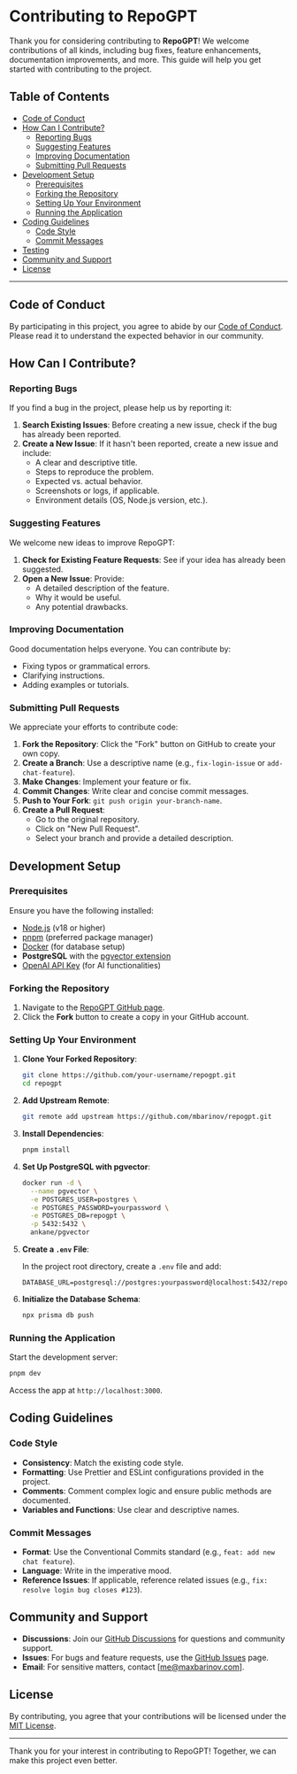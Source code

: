 # Contributing to RepoGPT

Thank you for considering contributing to **RepoGPT**! We welcome contributions of all kinds, including bug fixes, feature enhancements, documentation improvements, and more. This guide will help you get started with contributing to the project.

## Table of Contents

- [Code of Conduct](#code-of-conduct)
- [How Can I Contribute?](#how-can-i-contribute)
  - [Reporting Bugs](#reporting-bugs)
  - [Suggesting Features](#suggesting-features)
  - [Improving Documentation](#improving-documentation)
  - [Submitting Pull Requests](#submitting-pull-requests)
- [Development Setup](#development-setup)
  - [Prerequisites](#prerequisites)
  - [Forking the Repository](#forking-the-repository)
  - [Setting Up Your Environment](#setting-up-your-environment)
  - [Running the Application](#running-the-application)
- [Coding Guidelines](#coding-guidelines)
  - [Code Style](#code-style)
  - [Commit Messages](#commit-messages)
- [Testing](#testing)
- [Community and Support](#community-and-support)
- [License](#license)

---

## Code of Conduct

By participating in this project, you agree to abide by our [Code of Conduct](CODE_OF_CONDUCT.md). Please read it to understand the expected behavior in our community.

## How Can I Contribute?

### Reporting Bugs

If you find a bug in the project, please help us by reporting it:

1. **Search Existing Issues**: Before creating a new issue, check if the bug has already been reported.
2. **Create a New Issue**: If it hasn't been reported, create a new issue and include:
   - A clear and descriptive title.
   - Steps to reproduce the problem.
   - Expected vs. actual behavior.
   - Screenshots or logs, if applicable.
   - Environment details (OS, Node.js version, etc.).

### Suggesting Features

We welcome new ideas to improve RepoGPT:

1. **Check for Existing Feature Requests**: See if your idea has already been suggested.
2. **Open a New Issue**: Provide:
   - A detailed description of the feature.
   - Why it would be useful.
   - Any potential drawbacks.

### Improving Documentation

Good documentation helps everyone. You can contribute by:

- Fixing typos or grammatical errors.
- Clarifying instructions.
- Adding examples or tutorials.

### Submitting Pull Requests

We appreciate your efforts to contribute code:

1. **Fork the Repository**: Click the "Fork" button on GitHub to create your own copy.
2. **Create a Branch**: Use a descriptive name (e.g., `fix-login-issue` or `add-chat-feature`).
3. **Make Changes**: Implement your feature or fix.
4. **Commit Changes**: Write clear and concise commit messages.
5. **Push to Your Fork**: `git push origin your-branch-name`.
6. **Create a Pull Request**:
   - Go to the original repository.
   - Click on "New Pull Request".
   - Select your branch and provide a detailed description.

## Development Setup

### Prerequisites

Ensure you have the following installed:

- [Node.js](https://nodejs.org/) (v18 or higher)
- [pnpm](https://pnpm.io/) (preferred package manager)
- [Docker](https://www.docker.com/) (for database setup)
- **PostgreSQL** with the [pgvector extension](https://github.com/pgvector/pgvector)
- [OpenAI API Key](https://platform.openai.com/) (for AI functionalities)

### Forking the Repository

1. Navigate to the [RepoGPT GitHub page](https://github.com/mbarinov/repogpt).
2. Click the **Fork** button to create a copy in your GitHub account.

### Setting Up Your Environment

1. **Clone Your Forked Repository**:

   ```bash
   git clone https://github.com/your-username/repogpt.git
   cd repogpt
   ```

2. **Add Upstream Remote**:

   ```bash
   git remote add upstream https://github.com/mbarinov/repogpt.git
   ```

3. **Install Dependencies**:

   ```bash
   pnpm install
   ```

4. **Set Up PostgreSQL with pgvector**:

   ```bash
   docker run -d \
     --name pgvector \
     -e POSTGRES_USER=postgres \
     -e POSTGRES_PASSWORD=yourpassword \
     -e POSTGRES_DB=repogpt \
     -p 5432:5432 \
     ankane/pgvector
   ```

5. **Create a `.env` File**:

   In the project root directory, create a `.env` file and add:

   ```env
   DATABASE_URL=postgresql://postgres:yourpassword@localhost:5432/repogpt
   ```

6. **Initialize the Database Schema**:

   ```bash
   npx prisma db push
   ```

### Running the Application

Start the development server:

```bash
pnpm dev
```

Access the app at `http://localhost:3000`.

## Coding Guidelines

### Code Style

- **Consistency**: Match the existing code style.
- **Formatting**: Use Prettier and ESLint configurations provided in the project.
- **Comments**: Comment complex logic and ensure public methods are documented.
- **Variables and Functions**: Use clear and descriptive names.

### Commit Messages

- **Format**: Use the Conventional Commits standard (e.g., `feat: add new chat feature`).
- **Language**: Write in the imperative mood.
- **Reference Issues**: If applicable, reference related issues (e.g., `fix: resolve login bug closes #123`).

## Community and Support

- **Discussions**: Join our [GitHub Discussions](https://github.com/mbarinov/repogpt/discussions) for questions and community support.
- **Issues**: For bugs and feature requests, use the [GitHub Issues](https://github.com/mbarinov/repogpt/issues) page.
- **Email**: For sensitive matters, contact [me@maxbarinov.com].

## License

By contributing, you agree that your contributions will be licensed under the [MIT License](LICENSE).

---

Thank you for your interest in contributing to RepoGPT! Together, we can make this project even better.
